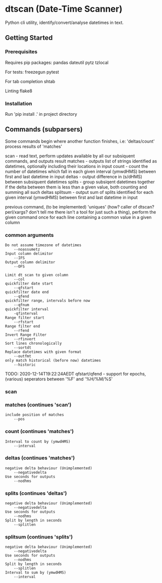 #	dtscan (Date-Time Scanner)

Python cli utility, identify/convert/analyse datetimes in text. 

##	Getting Started
###	Prerequisites
Requires pip packages:
	pandas
	dateutil
	pytz
	tzlocal

For tests:
	freezegun
	pytest

For tab completion
	shtab

Linting
	flake8

###	Installation
Run 'pip install .' in project directory

##	Commands (subparsers)
Some commands begin where another function finishes, i.e: 'deltas/count' process results of 'matches'

scan - read text, perform updates available by all our subsiquent commands, and outputs result
matches - outputs list of strings identified as datetimes, optionally including their locations in input
count - count the number of datetimes which fall in each given interval (ymwdHMS) between first and last datetime in input
deltas - output difference in (s/dHMS) between subsiquent datetimes
splits - group subsiqent datetimes together if the delta between them is less than a given value, both counting and summing all such deltas
splitsum - output sum of splits identified for each given interval (ymwdHMS) between first and last datetime in input

previous command, (to be implemented) 'uniques' (how? caller of dtscan? perl/xargs? don't tell me there isn't a tool for just such a thing), perform the given command once for each line containing a common value in a given column

###	common arguments

	Do not assume timezone of datetimes
		--noassumetz
	Input column delimitor
		--IFS
	Output column delimitor
		--OFS

	Limit dt scan to given column
		--col
	quickfilter date start
		--qfstart
	quickfilter date end
		--qfend
	quickfilter range, intervals before now
		--qfnum
	quickfilter interval
		-qfinterval
	Range filter start
		--rfstart
	Range filter end
		--rfend
	Invert Range Filter 
		--rfinvert
	Sort lines chronologically
		--sortdt
	Replace datetimes with given format
		--outfmt
	only match historical (before now) datetimes 
		--historic

TODO: 2020-12-14T19:22:24AEDT qfstart/qfend - support for epochs, (various) seperators between '%F' and '%H/%M/%S'

### scan


### matches (continues 'scan')

	include position of matches
		--pos

### count (continues 'matches')

	Interval to count by (ymwdHMS)
		--interval

### deltas (continues 'matches')

	negative delta behaviour (Unimplemented)
		--negativedelta
	Use seconds for outputs
		--nodhms

### splits (continues 'deltas')

	negative delta behaviour (Unimplemented)
		--negativedelta
	Use seconds for outputs
		--nodhms
	Split by length in seconds
		--splitlen

### splitsum (continues 'splits')

	negative delta behaviour (Unimplemented)
		--negativedelta
	Use seconds for outputs
		--nodhms
	Split by length in seconds
		--splitlen
	Interval to sum by (ymwdHMS)	
		--interval

